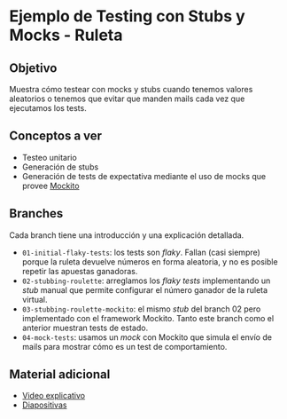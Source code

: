 
# Ejemplo de Testing con Stubs y Mocks - Ruleta

## Objetivo

Muestra cómo testear con mocks y stubs cuando tenemos valores aleatorios o tenemos que evitar que manden mails cada vez que ejecutamos los tests.

## Conceptos a ver

* Testeo unitario
* Generación de stubs 
* Generación de tests de expectativa mediante el uso de mocks que provee [Mockito](http://site.mockito.org/)

## Branches

Cada branch tiene una introducción y una explicación detallada.

- `01-initial-flaky-tests`: los tests son _flaky_. Fallan (casi siempre) porque la ruleta devuelve números en forma aleatoria, y no es posible repetir las apuestas ganadoras.
- `02-stubbing-roulette`: arreglamos los _flaky tests_ implementando un _stub_ manual que permite configurar el número ganador de la ruleta virtual.
- `03-stubbing-roulette-mockito`: el mismo _stub_ del branch 02 pero implementado con el framework Mockito. Tanto este branch como el anterior muestran tests de estado.
- `04-mock-tests`: usamos un _mock_ con Mockito que simula el envío de mails para mostrar cómo es un test de comportamiento.


## Material adicional

- [Video explicativo](https://www.youtube.com/watch?v=V5D43EcZkQ0)
- [Diapositivas](https://docs.google.com/presentation/d/1hyY1zyKUrs1qlrMuN_KuagVCmOzjv_XpPsXI7RLnSHk/edit#slide=id.p)
